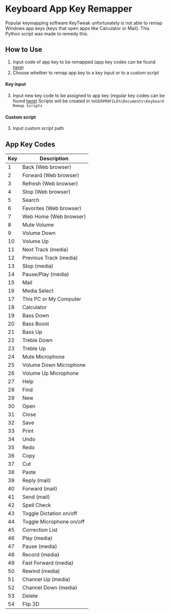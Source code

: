# Keyboard App Key Remapper
Popular keymapping software KeyTweak unfortunately is not able to remap Windows app keys (keys that open apps like Calculator or Mail). This Python script was made to remedy this.

## How to Use
1. Input code of app key to be remapped (app key codes can be found [here](#app-key-codes))
2. Choose whether to remap app key to a key input or to a custom script

#### Key input
3. Input new key code to be assigned to app key (regular key codes can be found [here](https://learn.microsoft.com/en-us/dotnet/api/system.windows.forms.keys?view=windowsdesktop-7.0))
Scripts will be created in ``%USERPROFILE%\Documents\Keyboard Remap Scripts``

#### Custom script
3. Input custom script path

## App Key Codes
| Key | Description              |
| --- | ------------------------ |
| 1   | Back (Web browser)       |
| 2   | Forward (Web browser)    |
| 3   | Refresh (Web browser)    |
| 4   | Stop (Web browser)       |
| 5   | Search                   |
| 6   | Favorites (Web browser)  |
| 7   | Web Home (Web browser)   |
| 8   | Mute Volume              |
| 9   | Volume Down              |
| 10  | Volume Up                |
| 11  | Next Track (media)       |
| 12  | Previous Track (media)   |
| 13  | Stop (media)             |
| 14  | Pause/Play (media)       |
| 15  | Mail                     |
| 16  | Media Select             |
| 17  | This PC or My Computer   |
| 18  | Calculator               |
| 19  | Bass Down                |
| 20  | Bass Boost               |
| 21  | Bass Up                  |
| 22  | Treble Down              |
| 23  | Treble Up                |
| 24  | Mute Microphone          |
| 25  | Volume Down Microphone   |
| 26  | Volume Up Microphone     |
| 27  | Help                     |
| 28  | Find                     |
| 29  | New                      |
| 30  | Open                     |
| 31  | Close                    |
| 32  | Save                     |
| 33  | Print                    |
| 34  | Undo                     |
| 35  | Redo                     |
| 36  | Copy                     |
| 37  | Cut                      |
| 38  | Paste                    |
| 39  | Reply (mail)             |
| 40  | Forward (mail)           |
| 41  | Send (mail)              |
| 42  | Spell Check              |
| 43  | Toggle Dictation on/off  |
| 44  | Toggle Microphone on/off |
| 45  | Correction List          |
| 46  | Play (media)             |
| 47  | Pause (media)            |
| 48  | Record (media)           |
| 49  | Fast Forward (media)     |
| 50  | Rewind (media)           |
| 51  | Channel Up (media)       |
| 52  | Channel Down (media)     |
| 53  | Delete                   |
| 54  | Flip 3D                  |

